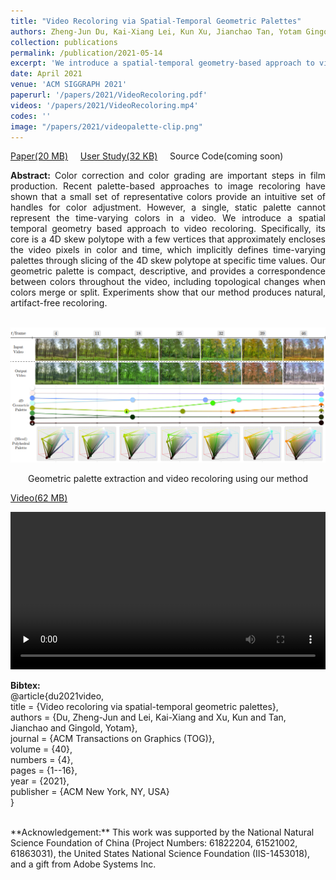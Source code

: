 ```yaml
---
title: "Video Recoloring via Spatial-Temporal Geometric Palettes"
authors: Zheng-Jun Du, Kai-Xiang Lei, Kun Xu, Jianchao Tan, Yotam Gingold
collection: publications
permalink: /publication/2021-05-14
excerpt: 'We introduce a spatial-temporal geometry-based approach to video recoloring. Specifically, its core is a 4D skew polytope with a few vertices that approximately encloses the video pixels in color and time, which implicitly defines time-varying palettes through slicing of the 4D skew polytope at specific time values.'
date: April 2021
venue: 'ACM SIGGRAPH 2021'
paperurl: '/papers/2021/VideoRecoloring.pdf'
videos: '/papers/2021/VideoRecoloring.mp4'
codes: ''
image: "/papers/2021/videopalette-clip.png"
---
```


[Paper(20 MB)](/papers/2021/VideoRecoloring.pdf) &nbsp;&nbsp;&nbsp;
[User Study(32 KB)](/papers/2021/VideoRecoloring-userstudy.pdf)  &nbsp;&nbsp;&nbsp;
Source Code(coming soon)

<div style="text-align: justify">
<b>Abstract:</b> Color correction and color grading are important steps in film production. Recent palette-based approaches to image recoloring have shown that a small set of representative colors provide an intuitive set of handles for color adjustment. However, a single, static palette cannot represent the time-varying colors in a video. We introduce a spatial temporal geometry based approach to video recoloring. Specifically, its core is a 4D skew polytope with a few vertices that approximately encloses the video pixels in color and time, which implicitly defines time-varying palettes through slicing of the 4D skew polytope at specific time values. Our geometric palette is compact, descriptive, and provides a correspondence between colors throughout the video, including topological changes when colors merge or split. Experiments show that our method produces natural, artifact-free recoloring.
</div><br>

![tesear](/papers/2021/videopalette.png)
<center>Geometric palette extraction and video recoloring using our method</center>

<!--
**Cite:** Zhang, Z.C. (2018) Design and  Optimization  of  Comb  Drive  Accelerator for High Frequency Oscillation. Modern Mechanical Engineering, 8, 1-10. https://doi.org/10.4236/mme.2018.81001  
-->

[Video(62 MB)](/papers/2021/VideoRecoloring.mp4)

<video id="video" controls="" preload="none" width="100%">
    <source id="mp4" src="/papers/2021/VideoRecoloring.mp4" type="video/mp4">
</video>

<br>

**Bibtex:**  
@article{du2021video,  
  title 	=	{Video recoloring via spatial-temporal geometric palettes},  
  authors	=	{Du, Zheng-Jun and Lei, Kai-Xiang and Xu, Kun and Tan, Jianchao and Gingold, Yotam},  
  journal	=	{ACM Transactions on Graphics (TOG)},  
  volume	=	{40},  
  numbers	=	{4},  
  pages		=	{1--16},  
  year		=	{2021},  
  publisher	=	{ACM New York, NY, USA}   
}

<br>
**Acknowledgement:** This work was supported by the National Natural Science Foundation of China (Project Numbers: 61822204, 61521002, 61863031), the United States National Science Foundation (IIS-1453018), and a gift from Adobe Systems Inc.

<!--
<embed src="/papers/2021/VideoRecoloring.mp4" autostart=false width="100%">
-->

<br><br><br><br><br>

<script src="https://utteranc.es/client.js"
        repo="zcczhang/zcczhang.github.io"
        issue-term="pathname"
        theme="github-light"
        crossorigin="anonymous"
        async>
</script>